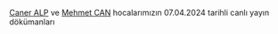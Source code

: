 [Caner ALP](https://www.linkedin.com/in/caneralp/) ve [Mehmet CAN](https://www.linkedin.com/in/canmehmet/) hocalarımızın 07.04.2024 tarihli canlı yayın dökümanları
